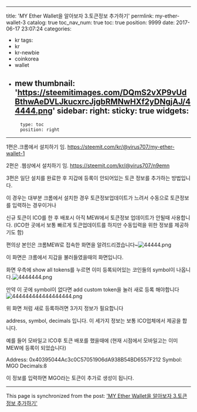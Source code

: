 
---
title: 'MY Ether Wallet을 알아보자 3.토큰정보 추가하기'
permlink: my-ether-wallet-3
catalog: true
toc_nav_num: true
toc: true
position: 9999
date: 2017-06-17 23:07:24
categories:
- kr
tags:
- kr
- kr-newbie
- coinkorea
- wallet
- mew
thumbnail: 'https://steemitimages.com/DQmS2vXP9vUdBthwAeDVLJkucxrcJjgbRMNwHXf2yDNgjAJ/44444.png'
sidebar:
    right:
        sticky: true
widgets:
    -
        type: toc
        position: right
---


1편은.크롬에서 설치하기 임.
https://steemit.com/kr/@virus707/my-ether-wallet-1

2편은 .웹상에서 설치하기 임.
https://steemit.com/kr/@virus707/n9emn

3편은 일단 설치를 완료한 후 지갑에 등록이 안되어있는 토큰 정보를 추가하는 방법입니다.

이 경우는 대부분 크롬에서 설치한 경우 토큰정보업데이트가 느려서 수동으로 토큰정보를 입력하는 경우이거나

신규 토큰이 ICO를 한 후 배포시 아직 MEW에서 토큰정보 업데이트가 안될때 사용합니다.
(ICO한 곳에서 보통 빠르게 토큰업데이트를 하지만 수동입력을 위한 정보를 제공하기도 함)

편의상 본인은 크롬MEW로 접속한 화면을 알려드리겠습니다~![44444.png](https://steemitimages.com/DQmS2vXP9vUdBthwAeDVLJkucxrcJjgbRMNwHXf2yDNgjAJ/44444.png)

이 화면은 크롬에서 지갑을 불러들였을때의 화면입니다.

화면 우측에 show all tokens를 누르면 이미 등록되어있는 코인들의 symbol이 나옵니다.![4444444.png](https://steemitimages.com/DQmciVoDwZf2s9wkE6WmyqajSG57ELiGZJhoDBw5KDDKiQF/4444444.png)


만약 이 곳에 symbol이 없다면 add custom token을 눌러 새로 등록 해야합니다
![444444444444444444.png](https://steemitimages.com/DQmaxYzxTFApTqnAqySpZw8CiCjAyHcNFFq94iRRmJNJdq6/444444444444444444.png)

위 화면 처럼 새로 등록하려면 3가지 정보가 필요합니다

address, symbol, decimals 입니다. 이 세가지 정보는 보통 ICO업체에서 제공을 합니다.

예를 들어 모바일고 ICO후 토큰 배포를 했을때에 (현재 시점에서 모바일고는 이미 MEW에 등록이 되었습니다)

Address: 0x40395044Ac3c0C57051906dA938B54BD6557F212
Symbol: MGO
Decimals:8

이 정보를 입력하면 MGO라는 토큰이 추가로 생성이 됩니다.

- - -

This page is synchronized from the post: ['MY Ether Wallet을 알아보자 3.토큰정보 추가하기'](https://steemit.com/@virus707/my-ether-wallet-3)
